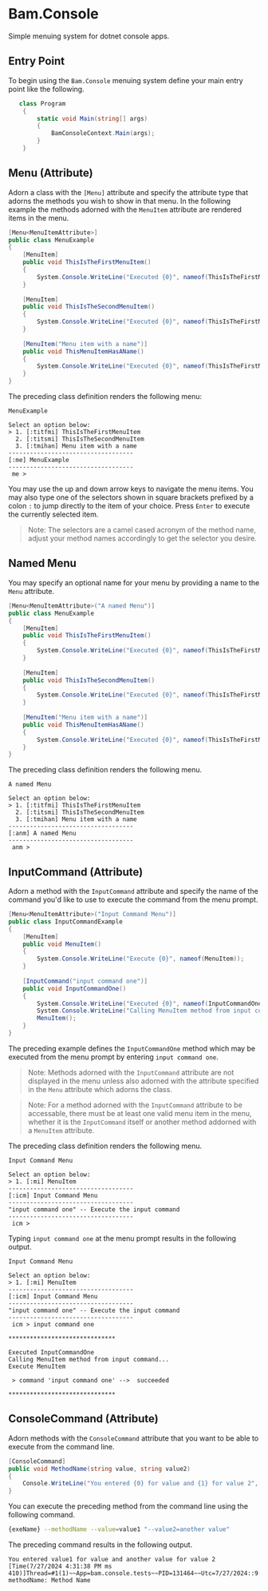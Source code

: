 # Bam.Console

Simple menuing system for dotnet console apps.

## Entry Point
To begin using the `Bam.Console` menuing system define your main entry point like the following.

```csharp
   class Program
    {
        static void Main(string[] args)
        {
            BamConsoleContext.Main(args);
        }
    }
```

## Menu (Attribute)
Adorn a class with the `[Menu]` attribute and specify the attribute type that adorns the methods you wish to show in that menu.  In the following example the methods adorned with the `MenuItem` attribute are rendered items in the menu.

```csharp
[Menu<MenuItemAttribute>]
public class MenuExample
{
    [MenuItem]
    public void ThisIsTheFirstMenuItem()
    {
        System.Console.WriteLine("Executed {0}", nameof(ThisIsTheFirstMenuItem));
    }
    
    [MenuItem]
    public void ThisIsTheSecondMenuItem()
    {
        System.Console.WriteLine("Executed {0}", nameof(ThisIsTheFirstMenuItem));
    }
    
    [MenuItem("Menu item with a name")]
    public void ThisMenuItemHasAName()
    {
        System.Console.WriteLine("Executed {0}", nameof(ThisIsTheFirstMenuItem));
    }
}
```

The preceding class definition renders the following menu:

```
MenuExample

Select an option below:
> 1. [:titfmi] ThisIsTheFirstMenuItem
  2. [:titsmi] ThisIsTheSecondMenuItem
  3. [:tmihan] Menu item with a name
-----------------------------------
[:me] MenuExample
-----------------------------------
 me > 
```

You may use the up and down arrow keys to navigate the menu items.  You may also type one of the selectors shown in square brackets prefixed by a colon `:` to jump directly to the item of your choice.  Press `Enter` to execute the currently selected item.

> Note: The selectors are a camel cased acronym of the method name, adjust your method names accordingly to get the selector you desire.

## Named Menu
You may specify an optional name for your menu by providing a name to the `Menu` attribute.

```csharp
[Menu<MenuItemAttribute>("A named Menu")]
public class MenuExample
{
    [MenuItem]
    public void ThisIsTheFirstMenuItem()
    {
        System.Console.WriteLine("Executed {0}", nameof(ThisIsTheFirstMenuItem));
    }
    
    [MenuItem]
    public void ThisIsTheSecondMenuItem()
    {
        System.Console.WriteLine("Executed {0}", nameof(ThisIsTheFirstMenuItem));
    }
    
    [MenuItem("Menu item with a name")]
    public void ThisMenuItemHasAName()
    {
        System.Console.WriteLine("Executed {0}", nameof(ThisIsTheFirstMenuItem));
    }
}
```

The preceding class definition renders the following menu.

```
A named Menu

Select an option below:
> 1. [:titfmi] ThisIsTheFirstMenuItem
  2. [:titsmi] ThisIsTheSecondMenuItem
  3. [:tmihan] Menu item with a name
-----------------------------------
[:anm] A named Menu
-----------------------------------
 anm >
```

## InputCommand (Attribute)

Adorn a method with the `InputCommand` attribute and specify the name of the command you'd like to use to execute the command from the menu prompt.

```csharp
[Menu<MenuItemAttribute>("Input Command Menu")]
public class InputCommandExample
{
    [MenuItem]
    public void MenuItem()
    {
        System.Console.WriteLine("Execute {0}", nameof(MenuItem));
    }
    
    [InputCommand("input command one")]
    public void InputCommandOne()
    {
        System.Console.WriteLine("Executed {0}", nameof(InputCommandOne));
        System.Console.WriteLine("Calling MenuItem method from input command...");
        MenuItem();
    }
}
```

The preceding example defines the `InputCommandOne` method which may be executed from the menu prompt by entering `input command one`.

> Note: Methods adorned with the `InputCommand` attribute are not displayed in the menu unless also adorned with the attribute specified in the `Menu` attribute which adorns the class.

> Note: For a method adorned with the `InputCommand` attribute to be accessable, there must be at least one valid menu item in the menu, whether it is the `InputCommand` itself or another method addorned with a `MenuItem` attribute.

The preceding class definition renders the following menu.

```
Input Command Menu

Select an option below:
> 1. [:mi] MenuItem
-----------------------------------
[:icm] Input Command Menu
-----------------------------------
"input command one" -- Execute the input command
-----------------------------------
 icm > 
```

Typing `input command one` at the menu prompt results in the following output.

```
Input Command Menu

Select an option below:
> 1. [:mi] MenuItem
-----------------------------------
[:icm] Input Command Menu
-----------------------------------
"input command one" -- Execute the input command
-----------------------------------
 icm > input command one

******************************

Executed InputCommandOne
Calling MenuItem method from input command...
Execute MenuItem

 > command 'input command one' -->  succeeded

******************************
```

## ConsoleCommand (Attribute)
Adorn methods with the `ConsoleCommand` attribute that you want to be able to execute from the command line.


```csharp
[ConsoleCommand]
public void MethodName(string value, string value2)
{
    Console.WriteLine("You entered {0} for value and {1} for value 2", value, value2);
}
```

You can execute the preceding method from the command line using the following command.

```bash
{exeName} --methodName --value=value1 "--value2=another value"
```

The preceding command results in the following output.

```
You entered value1 for value and another value for value 2
[Time(7/27/2024 4:31:38 PM ms 410)]Thread=#1(1)~~App=bam.console.tests~~PID=131464~~Utc=7/27/2024::9:31 PM~~Executed methodName: Method Name
```